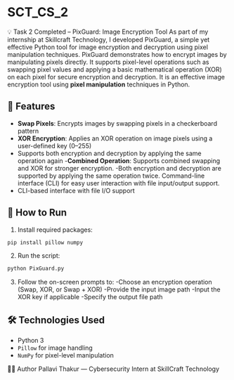 # SCT_CS_2
💡 Task 2 Completed – PixGuard: Image Encryption Tool
As part of my internship at Skillcraft Technology, I developed PixGuard, a simple yet effective Python tool for image encryption and decryption using pixel manipulation techniques.
PixGuard demonstrates how to encrypt images by manipulating pixels directly. It supports pixel-level operations such as swapping pixel values and applying a basic mathematical operation (XOR) on each pixel for secure encryption and decryption. It is an effective image encryption tool using **pixel manipulation** techniques in Python.

## 🔐 Features

- **Swap Pixels**: Encrypts images by swapping pixels in a checkerboard pattern
- **XOR Encryption**: Applies an XOR operation on image pixels using a user-defined key (0–255)
- Supports both encryption and decryption by applying the same operation again
-**Combined Operation**: Supports combined swapping and XOR for stronger encryption.
-Both encryption and decryption are supported by applying the same operation twice.
Command-line interface (CLI) for easy user interaction with file input/output support.
- CLI-based interface with file I/O support

## 🚀 How to Run

1. Install required packages:
```bash
pip install pillow numpy
```

2. Run the script:
```bash
python PixGuard.py
```

3. Follow the on-screen prompts to:
-Choose an encryption operation (Swap, XOR, or Swap + XOR)
-Provide the input image path
-Input the XOR key if applicable
-Specify the output file path

## 🛠 Technologies Used

- Python 3
- `Pillow` for image handling
- `NumPy` for pixel-level manipulation


👩‍💻 Author
Pallavi Thakur — Cybersecurity Intern at SkillCraft Technology
